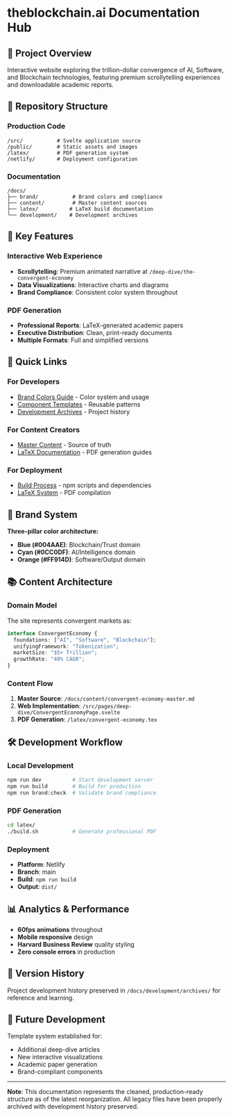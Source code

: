 # theblockchain.ai Documentation Hub

## 🚀 Project Overview
Interactive website exploring the trillion-dollar convergence of AI, Software, and Blockchain technologies, featuring premium scrollytelling experiences and downloadable academic reports.

## 📁 Repository Structure

### Production Code
```
/src/           # Svelte application source
/public/        # Static assets and images  
/latex/         # PDF generation system
/netlify/       # Deployment configuration
```

### Documentation  
```
/docs/
├── brand/           # Brand colors and compliance
├── content/         # Master content sources
├── latex/          # LaTeX build documentation
└── development/    # Development archives
```

## 🎯 Key Features

### Interactive Web Experience
- **Scrollytelling**: Premium animated narrative at `/deep-dive/the-convergent-economy`
- **Data Visualizations**: Interactive charts and diagrams
- **Brand Compliance**: Consistent color system throughout

### PDF Generation
- **Professional Reports**: LaTeX-generated academic papers
- **Executive Distribution**: Clean, print-ready documents
- **Multiple Formats**: Full and simplified versions

## 🔗 Quick Links

### For Developers
- [Brand Colors Guide](brand/brand-colors.md) - Color system and usage
- [Component Templates](development/) - Reusable patterns
- [Development Archives](development/archives/) - Project history

### For Content Creators  
- [Master Content](content/convergent-economy-master.md) - Source of truth
- [LaTeX Documentation](latex/) - PDF generation guides

### For Deployment
- [Build Process](../package.json) - npm scripts and dependencies
- [LaTeX System](../latex/) - PDF compilation

## 🎨 Brand System
**Three-pillar color architecture:**
- **Blue (#004AAE)**: Blockchain/Trust domain
- **Cyan (#0CC0DF)**: AI/Intelligence domain  
- **Orange (#FF914D)**: Software/Output domain

## 📚 Content Architecture

### Domain Model
The site represents convergent markets as:
```typescript
interface ConvergentEconomy {
  foundations: ["AI", "Software", "Blockchain"];
  unifyingFramework: "Tokenization";
  marketSize: "$5+ Trillion";
  growthRate: "40% CAGR";
}
```

### Content Flow
1. **Master Source**: `/docs/content/convergent-economy-master.md`
2. **Web Implementation**: `/src/pages/deep-dive/ConvergentEconomyPage.svelte`  
3. **PDF Generation**: `/latex/convergent-economy.tex`

## 🛠️ Development Workflow

### Local Development
```bash
npm run dev          # Start development server
npm run build        # Build for production
npm run brand:check  # Validate brand compliance
```

### PDF Generation
```bash
cd latex/
./build.sh           # Generate professional PDF
```

### Deployment
- **Platform**: Netlify
- **Branch**: main  
- **Build**: `npm run build`
- **Output**: `dist/`

## 📊 Analytics & Performance
- **60fps animations** throughout
- **Mobile responsive** design
- **Harvard Business Review** quality styling
- **Zero console errors** in production

## 🔄 Version History
Project development history preserved in `/docs/development/archives/` for reference and learning.

## 🎯 Future Development
Template system established for:
- Additional deep-dive articles
- New interactive visualizations  
- Academic paper generation
- Brand-compliant components

---

**Note**: This documentation represents the cleaned, production-ready structure as of the latest reorganization. All legacy files have been properly archived with development history preserved.
